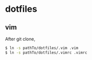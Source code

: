 dotfiles
========


vim
---
After git clone, 

```bash
$ ln -s pathTo/dotfiles/.vim .vim
$ ln -s pathTo/dotfiles/.vimrc .vimrc
```
